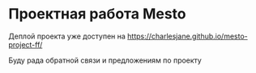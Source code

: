 # Проектная работа Mesto

Деплой проекта уже доступен на https://charlesjane.github.io/mesto-project-ff/ 

Буду рада обратной связи и предложениям по проекту